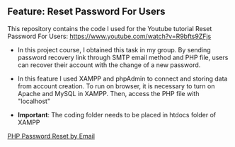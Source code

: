 ## Feature: Reset Password For Users

This repository contains the code I used for the Youtube tutorial Reset Password For Users: https://www.youtube.com/watch?v=R9bfts9ZFjs 

* In this project course, I obtained this task in my group. By sending password recovery link through SMTP email method and PHP file, users can recover their account with the change of a new password.

* In this feature I used XAMPP and phpAdmin to connect and storing data from account creation. To run on browser, it is necessary to turn on Apache and MySQL in XAMPP. Then, access the PHP file with "localhost"

* **Important**: The coding folder needs to be placed in htdocs folder of XAMPP

[PHP Password Reset by Email](https://youtu.be/jvBzlqoEVF0?si=m15VwDhF2VLlJKYu)
